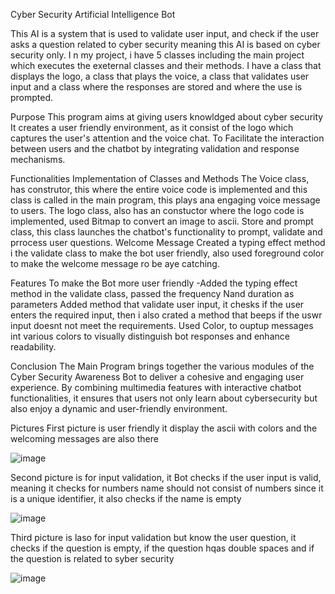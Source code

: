 Cyber Security Artificial Intelligence Bot

This AI is a system that is used to validate user input, and check if the user asks a question related to cyber security meaning this AI is based on cyber security only.
I n my project, i have 5 classes including the main project which executes the exeternal classes and their methods. I have a class that displays the logo, a class that plays the voice, a class that validates user input and a class where the responses are stored and where the use is prompted.

Purpose
This program aims at giving users knowldged about cyber security
It creates a user friendly environment, as it consist of the logo which captures the user's attention and the voice chat.
To Facilitate the interaction between users and the chatbot by integrating validation and response mechanisms.

Functionalities
Implementation of Classes and Methods
The Voice class, has construtor, this where the entire voice code is implemented and this class is called in the main program, this plays ana engaging voice message to users.
The logo class, also has an constuctor where the logo code is implemented, used Bitmap to convert an image to ascii.
Store and prompt class, this class launches the chatbot's functionality to prompt, validate and prrocess user questions.
Welcome Message
Created a typing effect method i the validate class to make the bot user friendly, also used foreground color to make the welcome message ro be aye catching.

Features
To make the Bot more user friendly
-Added the typing effect method in the validate class, passed the frequency Nand duration as parameters
Added method that validate user input, it chesks if the user enters the required input, then i also crated a method that beeps if the uswr input doesnt not meet the requirements.
Used Color, to ouptup messages int various  colors to visually distinguish bot responses and enhance readability.


Conclusion
The Main Program brings together the various modules of the Cyber Security Awareness Bot to deliver a cohesive and engaging user experience. By combining multimedia features with interactive chatbot functionalities, it ensures that users not only learn about cybersecurity but also enjoy a dynamic and user-friendly environment.



Pictures
First picture is user friendly it display the ascii with colors and the welcoming messages are also there

![image](https://github.com/user-attachments/assets/9f18ad66-320b-4cc4-9b02-7d3ce14ba7bc)




Second picture is for input validation, it Bot checks if the user input is valid, meaning it checks for numbers name should not consist of numbers since it is a unique identifier, it also checks if  the name is empty

![image](https://github.com/user-attachments/assets/244e03a8-d4e2-4c40-b968-1c2a813455f5)

Third picture is laso for input validation but know the user question, it checks if the question is empty, if the question hqas double spaces and if the question is related to syber security

![image](https://github.com/user-attachments/assets/3a4a0a0a-57d9-425e-a15a-167596eedbb9)

